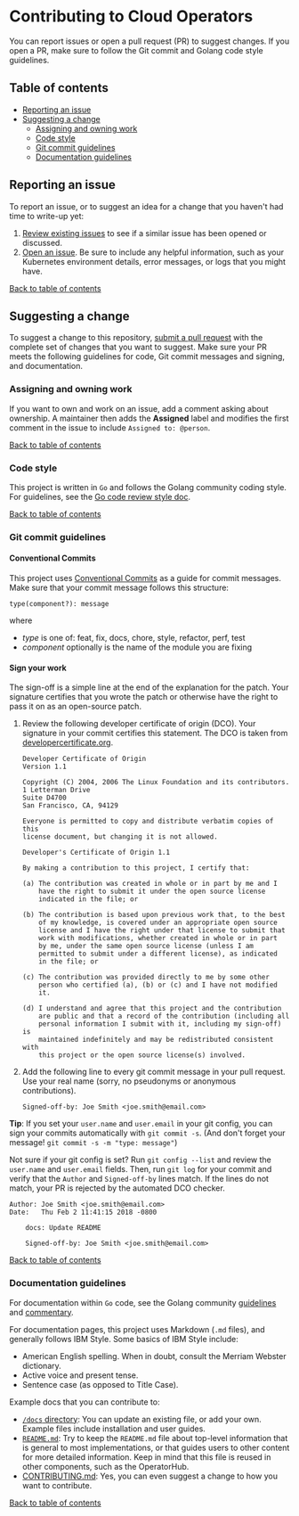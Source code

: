 # Contributing to Cloud Operators

You can report issues or open a pull request (PR) to suggest changes. If you open a PR, make sure to follow the Git commit and Golang code style guidelines.

## Table of contents
*   [Reporting an issue](#reporting-an-issue)
*   [Suggesting a change](#suggesting-a-change)
    *   [Assigning and owning work](#assigning-and-owning-work)
    *   [Code style](#code-style)
    *   [Git commit guidelines](#git-commit-guidelines)
    *   [Documentation guidelines](#documentation-guidelines)

## Reporting an issue

To report an issue, or to suggest an idea for a change that you haven't
had time to write-up yet:
1.  [Review existing issues](https://github.com/IBM/cloud-operators/issues) to see if a similar issue has been opened or discussed.
2.  [Open an
issue](https://github.com/IBM/cloud-operators/issues/new). Be sure to include any helpful information, such as your Kubernetes environment details, error messages, or logs that you might have.

[Back to table of contents](#table-of-contents)

## Suggesting a change

To suggest a change to this repository, [submit a pull request](https://github.com/IBM/cloud-operators/pulls) with the complete set of changes that you want to suggest. Make sure your PR meets the following guidelines for code, Git commit messages and signing, and documentation.

### Assigning and owning work

If you want to own and work on an issue, add a comment asking about ownership. A maintainer then adds the **Assigned** label and modifies the first comment in the issue to include `Assigned to: @person`.

[Back to table of contents](#table-of-contents)

### Code style

This project is written in `Go` and follows the Golang community coding style. For guidelines, see the [Go code review style doc](https://github.com/golang/go/wiki/CodeReviewComments).

[Back to table of contents](#table-of-contents)

### Git commit guidelines

#### Conventional Commits

This project uses [Conventional Commits](https://www.conventionalcommits.org) as a guide for commit messages. Make sure that your commit message follows this structure:

```
type(component?): message
```

where

*   *type* is one of: feat, fix, docs, chore, style, refactor, perf, test
*   *component* optionally is the name of the module you are fixing

#### Sign your work

The sign-off is a simple line at the end of the explanation for the patch. Your signature certifies that you wrote the patch or otherwise have the right to pass it on as an open-source patch.

1.  Review the following developer certificate of origin (DCO). Your signature in your commit certifies this statement. The DCO is taken from [developercertificate.org](http://developercertificate.org/).

    ```
    Developer Certificate of Origin
    Version 1.1

    Copyright (C) 2004, 2006 The Linux Foundation and its contributors.
    1 Letterman Drive
    Suite D4700
    San Francisco, CA, 94129

    Everyone is permitted to copy and distribute verbatim copies of this
    license document, but changing it is not allowed.

    Developer's Certificate of Origin 1.1

    By making a contribution to this project, I certify that:

    (a) The contribution was created in whole or in part by me and I
        have the right to submit it under the open source license
        indicated in the file; or

    (b) The contribution is based upon previous work that, to the best
        of my knowledge, is covered under an appropriate open source
        license and I have the right under that license to submit that
        work with modifications, whether created in whole or in part
        by me, under the same open source license (unless I am
        permitted to submit under a different license), as indicated
        in the file; or

    (c) The contribution was provided directly to me by some other
        person who certified (a), (b) or (c) and I have not modified
        it.

    (d) I understand and agree that this project and the contribution
        are public and that a record of the contribution (including all
        personal information I submit with it, including my sign-off) is
        maintained indefinitely and may be redistributed consistent with
        this project or the open source license(s) involved.
    ```
2.  Add the following line to every git commit message in your pull request. Use your real name (sorry, no pseudonyms or anonymous contributions).
    ```
    Signed-off-by: Joe Smith <joe.smith@email.com>
    ```

**Tip**: If you set your `user.name` and `user.email` in your git config, you can sign your
commits automatically with `git commit -s`. (And don't forget your message! `git commit -s -m "type: message"`)

Not sure if your git config is set? Run `git config --list` and review the `user.name` and `user.email` fields. Then, run `git log` for your commit and verify that the `Author` and `Signed-off-by` lines match. If the lines do not match, your PR is rejected by the automated DCO checker.

```
Author: Joe Smith <joe.smith@email.com>
Date:   Thu Feb 2 11:41:15 2018 -0800

    docs: Update README

    Signed-off-by: Joe Smith <joe.smith@email.com>
```

[Back to table of contents](#table-of-contents)

### Documentation guidelines

For documentation within `Go` code, see the Golang community [guidelines](https://github.com/golang/go/wiki/CodeReviewComments#doc-comments) and [commentary](https://golang.org/doc/effective_go.html#commentary).

For documentation pages, this project uses Markdown (`.md` files), and generally follows IBM Style. Some basics of IBM Style include:
*   American English spelling. When in doubt, consult the Merriam Webster dictionary.
*   Active voice and present tense.
*   Sentence case (as opposed to Title Case).

Example docs that you can contribute to:
*   [`/docs` directory](https://github.com/IBM/cloud-operators/tree/master/docs): You can update an existing file, or add your own. Example files include installation and user guides.
*   [`README.md`](https://github.com/IBM/cloud-operators/blob/master/README.md): Try to keep the `README.md` file about top-level information that is general to most implementations, or that guides users to other content for more detailed information. Keep in mind that this file is reused in other components, such as the OperatorHub.
*   [CONTRIBUTING.md](https://github.com/IBM/cloud-operators/blob/master/CONTRIBUTING.md): Yes, you can even suggest a change to how you want to contribute.

[Back to table of contents](#table-of-contents)

